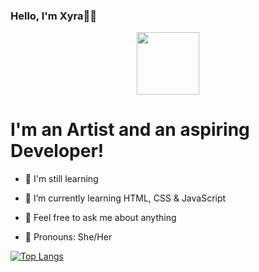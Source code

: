 ### Hello, I'm Xyra👩‍💻

<div id="header" align="center">
  <img src="https:/chrome-night (1)-min.gif" width="100"/>
</div>

# I'm an Artist and an aspiring Developer!

- 💪 I'm still learning
- 🌱 I’m currently learning HTML, CSS & JavaScript 
- 💭 Feel free to ask me about anything 

- 👩 Pronouns: She/Her



 [![Top Langs](https://github-readme-stats.vercel.app/api/top-langs/?username=divavocado&layout=compact)](https://github.com/divavocado/github-readme-stats)






